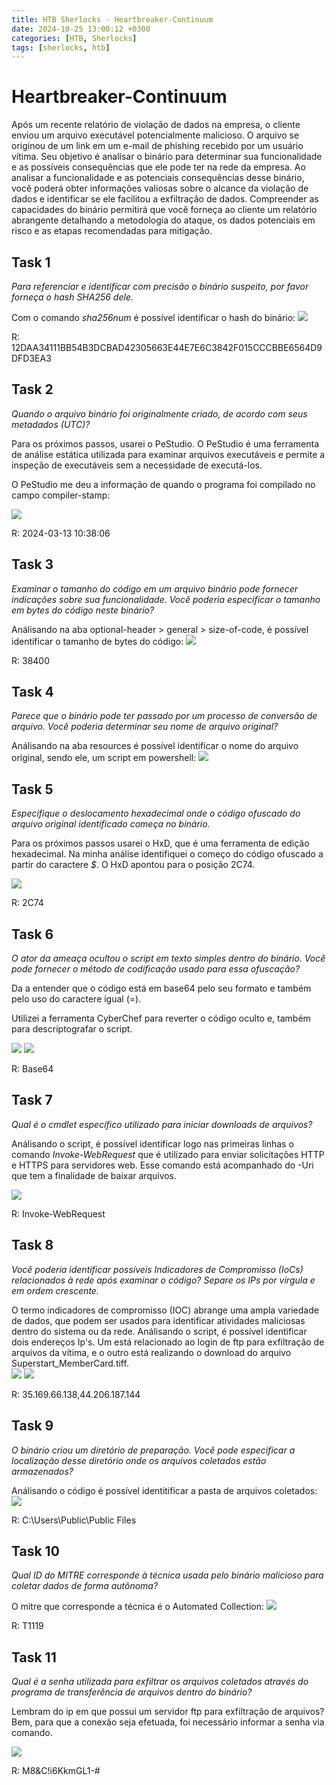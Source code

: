 ```yaml
---
title: HTB Sherlocks - Heartbreaker-Continuum 
date: 2024-10-25 13:00:12 +0300
categories: [HTB, Sherlocks]
tags: [sherlocks, htb]
---
```

# Heartbreaker-Continuum

Após um recente relatório de violação de dados na empresa, o cliente enviou um arquivo executável potencialmente malicioso. O arquivo se originou de um link em um e-mail de phishing recebido por um usuário vítima. Seu objetivo é analisar o binário para determinar sua funcionalidade e as possíveis consequências que ele pode ter na rede da empresa. Ao analisar a funcionalidade e as potenciais consequências desse binário, você poderá obter informações valiosas sobre o alcance da violação de dados e identificar se ele facilitou a exfiltração de dados. Compreender as capacidades do binário permitirá que você forneça ao cliente um relatório abrangente detalhando a metodologia do ataque, os dados potenciais em risco e as etapas recomendadas para mitigação.

## Task 1
*Para referenciar e identificar com precisão o binário suspeito, por favor forneça o hash SHA256 dele.*

Com o comando *sha256num* é possível identificar o hash do binário:
![](https://i.imgur.com/C5DnPIa.png)

R: 12DAA34111BB54B3DCBAD42305663E44E7E6C3842F015CCCBBE6564D9DFD3EA3

## Task 2
*Quando o arquivo binário foi originalmente criado, de acordo com seus metadados (UTC)?*

Para os próximos passos, usarei o PeStudio. O PeStudio é uma ferramenta de análise estática utilizada para examinar arquivos executáveis e permite a inspeção de executáveis sem a necessidade de executá-los. 

O PeStudio me deu a informação de quando o programa foi compilado no campo compiler-stamp:

![](https://i.imgur.com/jnaehNo.png)

R: 2024-03-13 10:38:06

## Task 3
*Examinar o tamanho do código em um arquivo binário pode fornecer indicações sobre sua funcionalidade. Você poderia especificar o tamanho em bytes do código neste binário?*

Análisando na aba optional-header > general > size-of-code, é possível identificar o tamanho de bytes do código:
![](https://i.imgur.com/0fcpXvC.png)

R: 38400

## Task 4
*Parece que o binário pode ter passado por um processo de conversão de arquivo. Você poderia determinar seu nome de arquivo original?*

Análisando na aba resources é possível identificar o nome do arquivo original, sendo ele, um script em powershell:
![](https://i.imgur.com/kzybuZS.png)

## Task 5
*Especifique o deslocamento hexadecimal onde o código ofuscado do arquivo original identificado começa no binário.* 

Para os próximos passos usarei o HxD, que é uma ferramenta de edição hexadecimal. Na minha análise identifiquei o começo do código ofuscado a partir do caractere *$*. O HxD apontou para o posição 2C74.

![](https://i.imgur.com/FOn1uhG.png)

R: 2C74

## Task 6
*O ator da ameaça ocultou o script em texto simples dentro do binário. Você pode fornecer o método de codificação usado para essa ofuscação?*

Da a entender que o código está em base64 pelo seu formato e também pelo uso do caractere igual (=).

Utilizei a ferramenta CyberChef para reverter o código oculto e, também para descriptografar o script.

![](https://i.imgur.com/XvTKOTd.png)
![](https://i.imgur.com/GfhiRh5.png)

R: Base64

## Task 7
*Qual é o cmdlet específico utilizado para iniciar downloads de arquivos?*

Análisando o script, é possível identificar logo nas primeiras linhas o comando *Invoke-WebRequest* que é utilizado para enviar solicitações HTTP e HTTPS para servidores web. Esse comando está acompanhado do -Uri que tem a finalidade de baixar arquivos.

![](https://i.imgur.com/vPaUbfG.png)

R: Invoke-WebRequest

## Task 8
*Você poderia identificar possíveis Indicadores de Compromisso (IoCs) relacionados à rede após examinar o código? Separe os IPs por vírgula e em ordem crescente.*

O termo indicadores de compromisso (IOC) abrange uma ampla variedade de dados, que podem ser usados para identificar atividades maliciosas dentro do sistema ou da rede. Análisando o script, é possível identificar dois endereços Ip's. Um está relacionado ao login de ftp para exfiltração de arquivos da vítima, e o outro está realizando o download do arquivo Superstart_MemberCard.tiff.        
![](https://i.imgur.com/lmKUKb4.png)
![](https://i.imgur.com/ikNK0EM.png)

R: 35.169.66.138,44.206.187.144

## Task 9
*O binário criou um diretório de preparação. Você pode especificar a localização desse diretório onde os arquivos coletados estão armazenados?*

Análisando o código é possível identitificar a pasta de arquivos coletados:
![](https://i.imgur.com/nvfbo0w.png)

R: C:\Users\Public\Public Files

## Task 10 
*Qual ID do MITRE corresponde à técnica usada pelo binário malicioso para coletar dados de forma autônoma?*

O mitre que corresponde a técnica é o Automated Collection:
![](https://i.imgur.com/hCfKXiU.png)

R: T1119

## Task 11
*Qual é a senha utilizada para exfiltrar os arquivos coletados através do programa de transferência de arquivos dentro do binário?*

Lembram do ip em que possui um servidor ftp para exfiltração de arquivos? Bem, para que a conexão seja efetuada, foi necessário informar a senha via comando.

![](https://i.imgur.com/KnWbZiu.png)

R: M8&C!i6KkmGL1-#